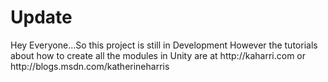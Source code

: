 <h1>Update</h1>
Hey Everyone...So this project is still in Development However the tutorials about how to create all the modules in Unity are at http://kaharri.com or http://blogs.msdn.com/katherineharris
